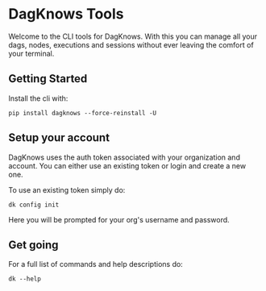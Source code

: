 # DagKnows Tools

Welcome to the CLI tools for DagKnows.  With this you can manage all your dags, nodes, executions and sessions without ever leaving the comfort of your terminal.

## Getting Started

Install the cli with:

```
pip install dagknows --force-reinstall -U
```

## Setup your account

DagKnows uses the auth token associated with your organization and account.  You can either use an existing token or login and create a new one.

To use an existing token simply do:

```
dk config init
```

Here you will be prompted for your org's username and password.

## Get going

For a full list of commands and help descriptions do:

```
dk --help
```
